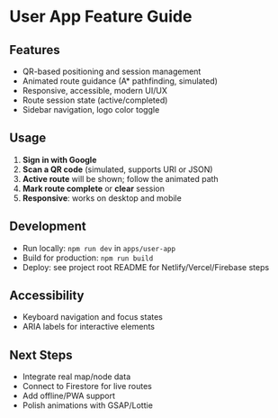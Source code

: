 # User App Feature Guide

## Features
- QR-based positioning and session management
- Animated route guidance (A* pathfinding, simulated)
- Responsive, accessible, modern UI/UX
- Route session state (active/completed)
- Sidebar navigation, logo color toggle

## Usage
1. **Sign in with Google**
2. **Scan a QR code** (simulated, supports URI or JSON)
3. **Active route** will be shown; follow the animated path
4. **Mark route complete** or **clear** session
5. **Responsive**: works on desktop and mobile

## Development
- Run locally: `npm run dev` in `apps/user-app`
- Build for production: `npm run build`
- Deploy: see project root README for Netlify/Vercel/Firebase steps

## Accessibility
- Keyboard navigation and focus states
- ARIA labels for interactive elements

## Next Steps
- Integrate real map/node data
- Connect to Firestore for live routes
- Add offline/PWA support
- Polish animations with GSAP/Lottie
